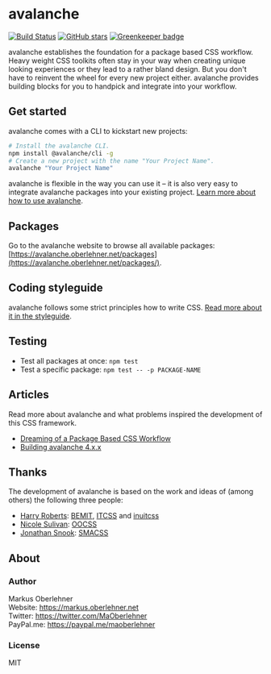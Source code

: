# avalanche

[![Build Status](https://travis-ci.org/avalanchesass/avalanche.svg?branch=master)](https://travis-ci.org/avalanchesass/avalanche)
[![GitHub stars](https://img.shields.io/github/stars/avalanchesass/avalanche.svg?style=social&label=Star)](https://github.com/avalanchesass/avalanche) [![Greenkeeper badge](https://badges.greenkeeper.io/neighbourhoodie/gk-test-lerna-big.svg)](https://greenkeeper.io/)

avalanche establishes the foundation for a package based CSS workflow. Heavy weight CSS toolkits often stay in your way when creating unique looking experiences or they lead to a rather bland design. But you don't have to reinvent the wheel for every new project either. avalanche provides building blocks for you to handpick and integrate into your workflow.

## Get started
avalanche comes with a CLI to kickstart new projects:

```bash
# Install the avalanche CLI.
npm install @avalanche/cli -g
# Create a new project with the name "Your Project Name".
avalanche "Your Project Name"
```

avalanche is flexible in the way you can use it – it is also very easy to integrate avalanche packages into your existing project. [Learn more about how to use avalanche](https://avalanche.oberlehner.net/get-started/).

## Packages
Go to the avalanche website to browse all available packages: [https://avalanche.oberlehner.net/packages](https://avalanche.oberlehner.net/packages/).

## Coding styleguide
avalanche follows some strict principles how to write CSS. [Read more about it in the styleguide](https://github.com/avalanchesass/avalanche/blob/master/STYLEGUIDE.md).

## Testing
- Test all packages at once: `npm test`
- Test a specific package: `npm test -- -p PACKAGE-NAME`

## Articles
Read more about avalanche and what problems inspired the development of this CSS framework.

- [Dreaming of a Package Based CSS Workflow](https://markus.oberlehner.net/blog/dreaming-of-a-package-based-css-workflow/)
- [Building avalanche 4.x.x](https://markus.oberlehner.net/blog/building-avalanche-v4/)

## Thanks
The development of avalanche is based on the work and ideas of (among others) the following three people:

- [Harry Roberts](https://csswizardry.com/): [BEMIT](https://csswizardry.com/2015/08/bemit-taking-the-bem-naming-convention-a-step-further/), [ITCSS](http://itcss.io/) and [inuitcss](https://github.com/inuitcss/inuitcss)
- [Nicole Sulivan](http://www.stubbornella.org/content/): [OOCSS](https://github.com/stubbornella/oocss)
- [Jonathan Snook](https://snook.ca/): [SMACSS](https://smacss.com/)

## About
### Author
Markus Oberlehner  
Website: https://markus.oberlehner.net  
Twitter: https://twitter.com/MaOberlehner  
PayPal.me: https://paypal.me/maoberlehner

### License
MIT
